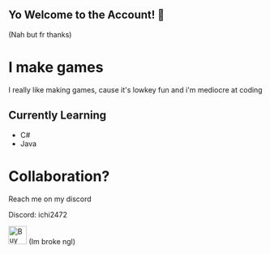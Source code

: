 ## Yo Welcome to the Account! 👋

(Nah but fr thanks)

# I make games 
I really like making games, cause it's lowkey fun
and i'm mediocre at coding 

## Currently Learning

- C#
- Java

# Collaboration?
Reach me on my discord

Discord: ichi2472


<a href='https://ko-fi.com/Z8Z0YFSGX' target='_blank'><img height='36' style='border:0px;height:36px;' src='https://storage.ko-fi.com/cdn/kofi5.png?v=6' border='0' alt='Buy Me a Coffee at ko-fi.com' /></a>
(Im broke ngl)
